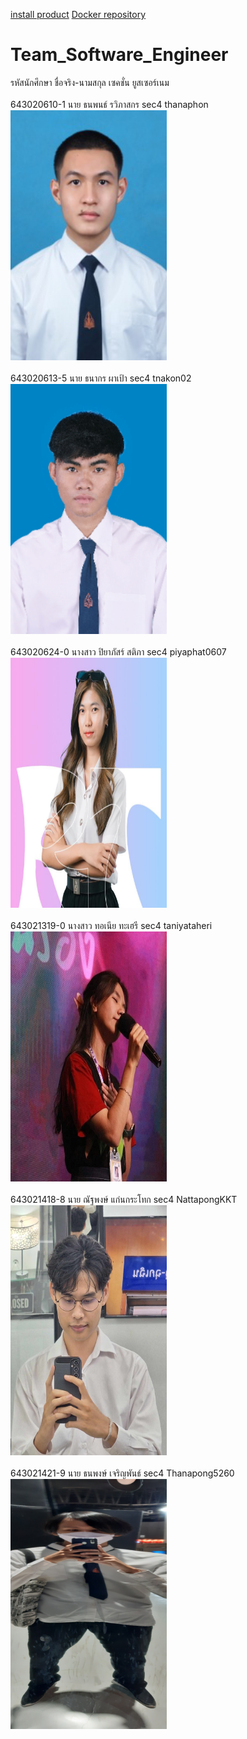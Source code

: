 [install product](https://drive.google.com/drive/folders/1vtsG3icvMHkq_rF12-KvtBIoz--PhXSk?usp=sharing)
[Docker repository](https://hub.docker.com/r/thanapong5260/prestashopdemo/tags)
# Team_Software_Engineer
รหัสนักศึกษา ชื่อจริง-นามสกุล เซคชั่น ยูสเซอร์เนม   
<br>
643020610-1	นาย ธนพนธ์ รวิภาสกร sec4 thanaphon
<br>
<img src="https://github.com/NattapongKKT/Team_Software_Engineer/blob/main/media/thanaphon.png" width="250" height="400">
<br>
<br>
643020613-5 นาย ธนากร ผาเป้า sec4 tnakon02
<br>
<picture>
  <img src="https://github.com/NattapongKKT/Team_Software_Engineer/blob/main/media/thanakon.png" width="250" height="400">
</picture>
<br>
<br>
643020624-0	นางสาว ปิยาภัสร์ สติภา sec4 piyaphat0607
<br>
<picture>
  <img src="https://github.com/NattapongKKT/Team_Software_Engineer/blob/main/media/351321322_137171586032025_8825375693252121042_n%20(1).jpg" width="250" height="400">
</picture>
<br>
<br>
643021319-0	นางสาว ทอเนีย ทะเฮรี sec4 taniyataheri
<br>
<picture>
  <img src="https://github.com/NattapongKKT/Team_Software_Engineer/blob/main/media/%E0%B9%80%E0%B8%97%E0%B8%B5%E0%B8%A2.jpg" width="250" height="400">
</picture>
<br>
<br>
643021418-8	นาย ณัฐพงษ์ แก่นกระโทก sec4 NattapongKKT
<br>
<picture>
  <img src="https://github.com/NattapongKKT/Team_Software_Engineer/blob/main/media/Nattapong(Aomsin).jpg" width="250" height="400">
</picture>
<br>
<br>
643021421-9	นาย ธนพงษ์ เจริญพันธ์ sec4 Thanapong5260
<br>
<picture>
  <img src="https://github.com/NattapongKKT/Team_Software_Engineer/blob/main/media/20231125_151024.jpg" width="250" height="400">
</picture>
